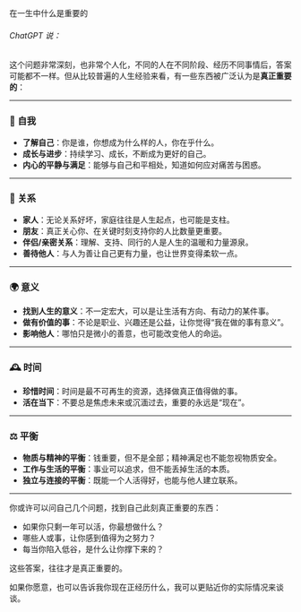 在一生中什么是重要的



###### ChatGPT 说：

这个问题非常深刻，也非常个人化，不同的人在不同阶段、经历不同事情后，答案可能都不一样。但从比较普遍的人生经验来看，有一些东西被广泛认为是**真正重要的**：

------

### 🌱 **自我**

- **了解自己**：你是谁，你想成为什么样的人，你在乎什么。
- **成长与进步**：持续学习、成长，不断成为更好的自己。
- **内心的平静与满足**：能够与自己和平相处，知道如何应对痛苦与困惑。

------

### 💞 **关系**

- **家人**：无论关系好坏，家庭往往是人生起点，也可能是支柱。
- **朋友**：真正关心你、在关键时刻支持你的人比数量更重要。
- **伴侣/亲密关系**：理解、支持、同行的人是人生的温暖和力量源泉。
- **善待他人**：与人为善让自己更有力量，也让世界变得柔软一点。

------

### 🌍 **意义**

- **找到人生的意义**：不一定宏大，可以是让生活有方向、有动力的某件事。
- **做有价值的事**：不论是职业、兴趣还是公益，让你觉得“我在做的事有意义”。
- **影响他人**：哪怕只是微小的善意，也可能改变他人的命运。

------

### 🕰 **时间**

- **珍惜时间**：时间是最不可再生的资源，选择做真正值得做的事。
- **活在当下**：不要总是焦虑未来或沉湎过去，重要的永远是“现在”。

------

### ⚖️ **平衡**

- **物质与精神的平衡**：钱重要，但不是全部；精神满足也不能忽视物质安全。
- **工作与生活的平衡**：事业可以追求，但不能丢掉生活的本质。
- **独立与连接的平衡**：既能一个人活得好，也能与他人建立联系。

------

你或许可以问自己几个问题，找到自己此刻真正重要的东西：

- 如果你只剩一年可以活，你最想做什么？
- 哪些人或事，让你感到值得为之努力？
- 每当你陷入低谷，是什么让你撑下来的？

这些答案，往往才是真正重要的。

如果你愿意，也可以告诉我你现在正经历什么，我可以更贴近你的实际情况来谈谈。